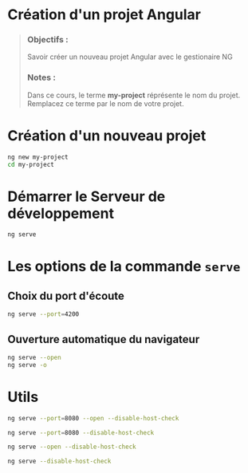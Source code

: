 # Création d'un projet Angular
> ### Objectifs :
> Savoir créer un nouveau projet Angular avec le gestionaire NG
> ### Notes :
> Dans ce cours, le terme **my-project** réprésente le nom du projet. Remplacez ce terme par le nom de votre projet.




# Création d'un nouveau projet

```bash
ng new my-project
cd my-project
```



# Démarrer le Serveur de développement

```bash
ng serve
```



# Les options de la commande `serve`

## Choix du port d'écoute

```bash
ng serve --port=4200
```

## Ouverture automatique du navigateur

```bash
ng serve --open
ng serve -o
```



# Utils

```bash
ng serve --port=8080 --open --disable-host-check
```
```bash
ng serve --port=8080 --disable-host-check
```
```bash
ng serve --open --disable-host-check
```
```bash
ng serve --disable-host-check
```